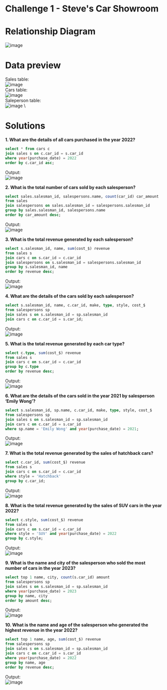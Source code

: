 # Challenge 1 - Steve's Car Showroom 

# **Relationship Diagram**
![image](https://github.com/user-attachments/assets/7c86903d-dafa-4945-a40b-2ecbc538f286)
# **Data preview**
Sales table:
\
![image](https://github.com/user-attachments/assets/26fe0820-1b3e-483e-940d-72a060b50dcc)
\
Cars table:
\
![image](https://github.com/user-attachments/assets/88ae9b03-c28a-4741-90d4-5f8f7e8c0681)
\
Saleperson table:
\
![image](https://github.com/user-attachments/assets/003721b8-16ba-49d5-aaff-9ebf87d5d287)
\
# **Solutions**

**1. What are the details of all cars purchased in the year 2022?**

```sql
select * from cars c
join sales s on c.car_id = s.car_id
where year(purchase_date) = 2022
order by c.car_id asc;
```
Output:
\
![image](https://github.com/user-attachments/assets/f3863a5a-a627-4867-82a6-c936f17cfbc0)

**2. What is the total number of cars sold by each salesperson?**

```sql
select sales.salesman_id, salespersons.name, count(car_id) car_amount 
from sales
join salespersons on sales.salesman_id = salespersons.salesman_id
group by sales.salesman_id, salespersons.name
order by car_amount desc;
```
Output:
\
![image](https://github.com/user-attachments/assets/e8dcaea1-18fd-4ff6-b97f-cb2cf508989a)

**3. What is the total revenue generated by each salesperson?**

```sql
select s.salesman_id, name, sum(cost_$) revenue 
from sales s
join cars c on s.car_id = c.car_id
join salespersons on s.salesman_id = salespersons.salesman_id
group by s.salesman_id, name
order by revenue desc;
```
Output:
\
![image](https://github.com/user-attachments/assets/666ce111-b9cd-4146-86b3-256f2890280f)

**4. What are the details of the cars sold by each salesperson?**

```sql
select s.salesman_id, name, c.car_id, make, type, style, cost_$ 
from salespersons sp
join sales s on s.salesman_id = sp.salesman_id
join cars c on c.car_id = s.car_id;
```
Output:
\
![image](https://github.com/user-attachments/assets/2ed97b36-cf04-4067-b427-c7ea952ed549)

**5. What is the total revenue generated by each car type?**

```sql
select c.type, sum(cost_$) revenue 
from sales s
join cars c on s.car_id = c.car_id
group by c.type
order by revenue desc;
```
Output:
\
![image](https://github.com/user-attachments/assets/47053475-ce4b-4d88-afda-636bf7812b39)

**6. What are the details of the cars sold in the year 2021 by salesperson ‘Emily Wong’?**

```sql
select s.salesman_id, sp.name, c.car_id, make, type, style, cost_$ 
from salespersons sp
join sales s on s.salesman_id = sp.salesman_id
join cars c on c.car_id = s.car_id
where sp.name = 'Emily Wong' and year(purchase_date) = 2021;
```
Output:
\
![image](https://github.com/user-attachments/assets/5cc131e4-db33-492a-a3d9-a0765048e2bf)

**7. What is the total revenue generated by the sales of hatchback cars?**

```sql
select c.car_id, sum(cost_$) revenue 
from sales s
join cars c on s.car_id = c.car_id
where style = 'Hatchback'
group by c.car_id;
```
Output:
\
![image](https://github.com/user-attachments/assets/8cb41553-f657-4d89-ba46-c15c7cb37c34)

**8. What is the total revenue generated by the sales of SUV cars in the year 2022?**

```sql
select c.style, sum(cost_$) revenue 
from sales s
join cars c on s.car_id = c.car_id
where style = 'SUV' and year(purchase_date) = 2022
group by c.style;
```
Output:
\
![image](https://github.com/user-attachments/assets/ce6f062c-4d0c-42ff-a8db-50396e969621)

**9. What is the name and city of the salesperson who sold the most number of cars in the year 2023?**

```sql
select top 1 name, city, count(s.car_id) amount 
from salespersons sp
join sales s on s.salesman_id = sp.salesman_id
where year(purchase_date) = 2023
group by name, city
order by amount desc;
```
Output:
\
![image](https://github.com/user-attachments/assets/c2653a71-ab33-49e9-8243-cb20dcea61cf)

**10. What is the name and age of the salesperson who generated the highest revenue in the year 2022?**

```sql
select top 1 name, age, sum(cost_$) revenue 
from salespersons sp
join sales s on s.salesman_id = sp.salesman_id
join cars c on c.car_id = s.car_id
where year(purchase_date) = 2022
group by name, age
order by revenue desc;
```
Output:
\
![image](https://github.com/user-attachments/assets/d00b48c4-0ae6-4064-9419-64997d1b0327)

